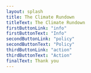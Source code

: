 ```yaml
---
layout: splash
title: The Climate Rundown
titleText: The Climate Rundown
firstButtonLink: "info"
firstButtonText: "Info"
secondButtonLink: "policy"
secondButtonText: "Policy"
thirdButtonLink: "action"
thirdButtonText: "Action"
finalText: Thank you
---
```

